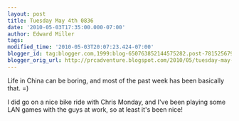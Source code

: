 ```yaml
---
layout: post
title: Tuesday May 4th 0836
date: '2010-05-03T17:35:00.000-07:00'
author: Edward Miller
tags: 
modified_time: '2010-05-03T20:07:23.424-07:00'
blogger_id: tag:blogger.com,1999:blog-650763852144575282.post-7815256791705677722
blogger_orig_url: http://prcadventure.blogspot.com/2010/05/tuesday-may-4th-0836.html
---
```


Life in China can be boring, and most of the past week has been basically that. =)

I did go on a nice bike ride with Chris Monday, and I've been playing some LAN games with the guys at work, so at least it's been nice!
